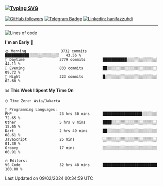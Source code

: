 ### [![Typing SVG](https://readme-typing-svg.herokuapp.com?font=lato&size=22&lines=Hi+There+👋)](https://git.io/typing-svg) 

[![GitHub followers](https://img.shields.io/github/followers/hanifazzuhdi?label=Follow&style=social)](https://github.com/hanifazzuhdi/?tab=follow) 
[![Telegram Badge](https://img.shields.io/badge/-hanif0198-blue?style=social&logo=telegram&link=https://www.t.me/hanif0198/)](https://www.t.me/hanif0198/) 
[![Linkedin: hanifazzuhdi](https://img.shields.io/badge/-hanifazzuhdi-blue?style=flat-square&logo=Linkedin&logoColor=white&link=https://www.linkedin.com/in/hanif-az-zuhdi-69688019b/)](https://www.linkedin.com/in/hanif-az-zuhdi-69688019b/) 

<hr/>

<!--START_SECTION:waka-->
![Lines of code](https://img.shields.io/badge/From%20Hello%20World%20I%27ve%20Written-45.5%20million%20lines%20of%20code-blue)

**I'm an Early 🐤** 

```text
🌞 Morning                3732 commits        ███████████░░░░░░░░░░░░░░   43.56 % 
🌆 Daytime                3779 commits        ███████████░░░░░░░░░░░░░░   44.11 % 
🌃 Evening                833 commits         ██░░░░░░░░░░░░░░░░░░░░░░░   09.72 % 
🌙 Night                  223 commits         █░░░░░░░░░░░░░░░░░░░░░░░░   02.60 % 
```


📊 **This Week I Spent My Time On** 

```text
🕑︎ Time Zone: Asia/Jakarta

💬 Programming Languages: 
PHP                      23 hrs 50 mins      ██████████████████░░░░░░░   72.65 % 
Other                    5 hrs 8 mins        ████░░░░░░░░░░░░░░░░░░░░░   15.65 % 
Dart                     2 hrs 49 mins       ██░░░░░░░░░░░░░░░░░░░░░░░   08.61 % 
JavaScript               25 mins             ░░░░░░░░░░░░░░░░░░░░░░░░░   01.30 % 
Groovy                   17 mins             ░░░░░░░░░░░░░░░░░░░░░░░░░   00.91 % 

🔥 Editors: 
VS Code                  32 hrs 48 mins      █████████████████████████   100.00 % 
```


 Last Updated on 09/02/2024 00:34:59 UTC
<!--END_SECTION:waka-->
